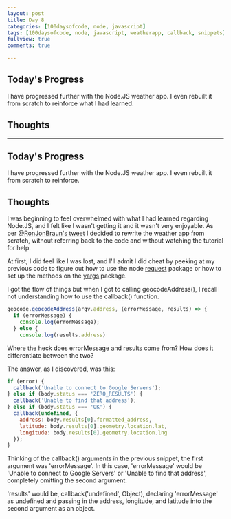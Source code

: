```yaml
---
layout: post
title: Day 8
categories: [100daysofcode, node, javascript]
tags: [100daysofcode, node, javascript, weatherapp, callback, snippets]
fullview: true
comments: true

---
```


## Today's Progress
I have progressed further with the Node.JS weather app.  I even rebuilt it from scratch to reinforce what I had learned.


## Thoughts

---

## Today's Progress
I have progressed further with the Node.JS weather app.  I even rebuilt it from scratch to reinforce.


## Thoughts
I was beginning to feel overwhelmed with what I had learned regarding Node.JS, and I felt like I wasn't getting it and it wasn't very enjoyable.  As per [@RonJonBraun's tweet](https://twitter.com/RonJonBraun/status/989922649789861889) I decided to rewrite the weather app from scratch, without referring back to the code and without watching the tutorial for help.

At first, I did feel like I was lost, and I'll admit I did cheat by peeking at my previous code to figure out how to use the node [request](https://www.npmjs.com/package/request) package or how to set up the methods on the [yargs](https://www.npmjs.com/package/yargs) package.

I got the flow of things but when I got to calling geocodeAddress(), I recall not understanding how to use the callback() function.

``` javascript
geocode.geocodeAddress(argv.address, (errorMessage, results) => {
  if (errorMessage) {
    console.log(errorMessage);
  } else {
    console.log(results.address)
```

Where the heck does errorMessage and results come from?
How does it differentiate between the two?

The answer, as I discovered, was this:

``` javascript
if (error) {
  callback('Unable to connect to Google Servers');
} else if (body.status === 'ZERO_RESULTS') {
  callback('Unable to find that address');
} else if (body.status === 'OK') {
  callback(undefined, {
    address: body.results[0].formatted_address,
    latitude: body.results[0].geometry.location.lat,
    longitude: body.results[0].geometry.location.lng
  });
}
```

Thinking of the callback() arguments in the previous snippet, the first argument was 'errorMessage'.  In this case, 'errorMessage' would be 'Unable to connect to Google Servers' or 'Unable to find that address', completely omitting the second argument.

'results' would be, callback('undefined', Object), declaring 'errorMessage' as undefined and passing in the address, longitude, and latitude into the second argument as an object.
